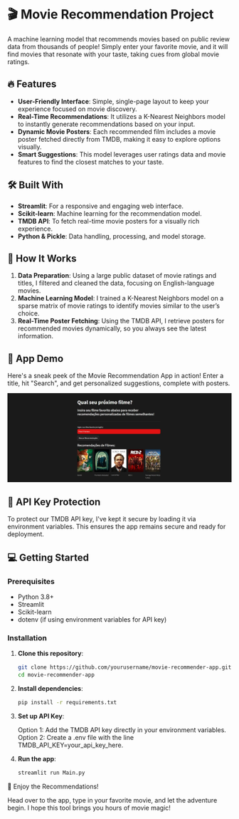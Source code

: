 # 🎬 Movie Recommendation Project

A machine learning model that recommends movies based on public review data from thousands of people! Simply enter your favorite movie, and it will find movies that resonate with your taste, taking cues from global movie ratings.

## 🔥 Features

- **User-Friendly Interface**: Simple, single-page layout to keep your experience focused on movie discovery.
- **Real-Time Recommendations**: It utilizes a K-Nearest Neighbors model to instantly generate recommendations based on your input.
- **Dynamic Movie Posters**: Each recommended film includes a movie poster fetched directly from TMDB, making it easy to explore options visually.
- **Smart Suggestions**: This model leverages user ratings data and movie features to find the closest matches to your taste.

## 🛠️ Built With

- **Streamlit**: For a responsive and engaging web interface.
- **Scikit-learn**: Machine learning for the recommendation model.
- **TMDB API**: To fetch real-time movie posters for a visually rich experience.
- **Python & Pickle**: Data handling, processing, and model storage.

## 🚀 How It Works

1. **Data Preparation**: Using a large public dataset of movie ratings and titles, I filtered and cleaned the data, focusing on English-language movies.
2. **Machine Learning Model**: I trained a K-Nearest Neighbors model on a sparse matrix of movie ratings to identify movies similar to the user’s choice.
3. **Real-Time Poster Fetching**: Using the TMDB API, I retrieve posters for recommended movies dynamically, so you always see the latest information.

## 📸 App Demo

Here's a sneak peek of the Movie Recommendation App in action! Enter a title, hit "Search", and get personalized suggestions, complete with posters.

![App](img/app.jpg)

## 🔑 API Key Protection

To protect our TMDB API key, I've kept it secure by loading it via environment variables. This ensures the app remains secure and ready for deployment.

## 💻 Getting Started

### Prerequisites

- Python 3.8+
- Streamlit
- Scikit-learn
- dotenv (if using environment variables for API key)

### Installation

1. **Clone this repository**:
   ```bash
   git clone https://github.com/yourusername/movie-recommender-app.git
   cd movie-recommender-app

2. **Install dependencies**:
    ```bash
    pip install -r requirements.txt

3. **Set up API Key**:

    Option 1: Add the TMDB API key directly in your environment variables.
    Option 2: Create a .env file with the line TMDB_API_KEY=your_api_key_here.

4. **Run the app**:
    ```bash
    streamlit run Main.py

🎉 Enjoy the Recommendations!

Head over to the app, type in your favorite movie, and let the adventure begin. I hope this tool brings you hours of movie magic!
